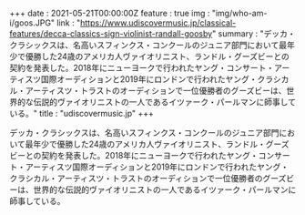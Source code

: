 +++
date : 2021-05-21T00:00:00Z
feature : true
img : "img/who-am-i/goos.JPG"
link : "https://www.udiscovermusic.jp/classical-features/decca-classics-sign-violinist-randall-goosby"
summary : "デッカ・クラシックスは、名高いスフィンクス・コンクールのジュニア部門において最年少で優勝した24歳のアメリカ人ヴァイオリニスト、ランドル・グーズビーとの契約を発表した。2018年にニューヨークで行われたヤング・コンサート・アーティスツ国際オーディションと2019年にロンドンで行われたヤング・クラシカル・アーティスツ・トラストのオーディションで一位優勝者のグーズビーは、世界的な伝説的ヴァイオリニストの一人であるイツァーク・パールマンに師事している。"
title : "udiscovermusic.jp"
+++

デッカ・クラシックスは、名高いスフィンクス・コンクールのジュニア部門において最年少で優勝した24歳のアメリカ人ヴァイオリニスト、ランドル・グーズビーとの契約を発表した。2018年にニューヨークで行われたヤング・コンサート・アーティスツ国際オーディションと2019年にロンドンで行われたヤング・クラシカル・アーティスツ・トラストのオーディションで一位優勝者のグーズビーは、世界的な伝説的ヴァイオリニストの一人であるイツァーク・パールマンに師事している。